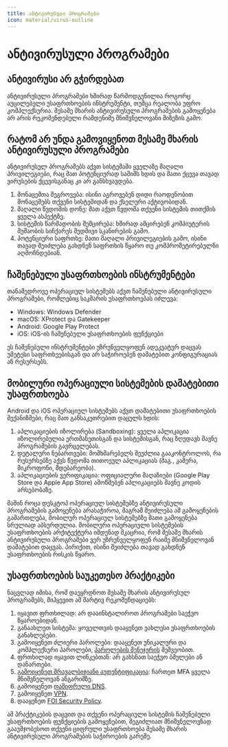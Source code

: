 ```yaml
---
title: ანტივირუსული პროგრამები
icon: material/virus-outline
---
```


# ანტივირუსული პროგრამები

## ანტივირუსი არ გჭირდებათ

ანტივირუსული პროგრამები ხშირად წარმოდგენილია როგორც აუცილებელი უსაფრთხოების ინსტრუმენტი, 
თუმცა რეალობა უფრო კომპლექსურია. მესამე მხარის ანტივირუსული პროგრამების გამოყენება 
არ არის რეკომენდებული რამდენიმე მნიშვნელოვანი მიზეზის გამო.

## რატომ არ უნდა გამოვიყენოთ მესამე მხარის ანტივირუსული პროგრამები

ანტივირუსულ პროგრამებს აქვთ სისტემაში ყველაზე მაღალი პრივილეგიები, რაც მათ პოტენციურად 
საშიშს ხდის და მათი ქცევა თავად ვირუსების ქცევისგანაც კი არ განსხვავდება.

1. მონაცემთა შეგროვება: ისინი აგროვებენ დიდი რაოდენობით მონაცემებს თქვენი სისტემიდან და ქსელური აქტივობიდან.
2. მაღალი წვდომის დონე: მათ აქვთ წვდომა თქვენი სისტემის თითქმის ყველა ასპექტზე.
3. სისტემის წარმადობის შემცირება: ხშირად ამცირებენ კომპიუტერის მუშაობის სიჩქარეს მუდმივი სკანირების გამო.
4. პოტენციური საფრთხე: მათი მაღალი პრივილეგიების გამო, ისინი თავად შეიძლება გახდნენ საფრთხის წყარო თუ კომპრომეტირებულნი აღმოჩნდებიან.


## ჩაშენებული უსაფრთხოების ინსტრუმენტები

თანამედროვე ოპერაციულ სისტემებს აქვთ ჩაშენებული ანტივირუსული პროგრამები, რომლებიც საკმარის უსაფრთხოებას იძლევა:

- Windows: Windows Defender
- macOS: XProtect და Gatekeeper
- Android: Google Play Protect
- iOS: iOS-ის ჩაშენებული უსაფრთხოების ფუნქციები

ეს ჩაშენებული ინსტრუმენტები უზრუნველყოფენ ადეკვატურ დაცვას უმეტესი საფრთხეებისგან და არ საჭიროებენ დამატებით კონფიგურაციას ან რესურსებს.

## მობილური ოპერაციული სისტემების დამატებითი უსაფრთხოება

Android და iOS ოპერაციულ სისტემებს აქვთ დამატებითი უსაფრთხოების მექანიზმები, რაც მათ განსაკუთრებით დაცულს ხდის:

1. აპლიკაციების იზოლირება (Sandboxing): ყველა აპლიკაცია იზოლირებულია ერთმანეთისგან და სისტემისგან, რაც ზღუდავს მავნე პროგრამების გავრცელებას.
2. დეტალური ნებართვები: მომხმარებელს შეუძლია გააკონტროლოს, რა რესურსებზე აქვს წვდომა თითოეულ აპლიკაციას (მაგ., კამერა, მიკროფონი, მდებარეობა).
3. აპლიკაციების ვერიფიკაცია: ოფიციალური მაღაზიები (Google Play Store და Apple App Store) ამოწმებენ აპლიკაციებს მავნე კოდის არსებობაზე.

მაშინ როცა დესკტოპ ოპერაციულ სისტემებზე ანტივირუსული პროგრამების გამოყენება არასაჭიროა, 
მაგრამ შეიძლება ამ გამოყენების გამართლება, მობილურ ოპერაციულ სისტემებზე მათი გამოყენება 
სრულიად აბსურდულია. მობილური ოპერაციული სისტემების უსაფრთხოების არქიტექტურა იმდენად 
მკაცრია, რომ მესამე მხარის ანტივირუსული პროგრამები ვერ უზრუნველყოფენ რაიმე 
მნიშვნელოვან დამატებით დაცვას. პირიქით, ისინი შეიძლება თავად გახდნენ უსაფრთხოების რისკის წყარო.

## უსაფრთხოების საუკეთესო პრაქტიკები

ნაცვლად იმისა, რომ დაეყრდნოთ მესამე მხარის ანტივირუსულ პროგრამებს, მიჰყევით ამ მარტივ რეკომენდაციებს:

1. იყავით ფრთხილად: არ დააინსტალიროთ პროგრამები საეჭვო წყაროებიდან.
2. განაახლეთ სისტემა: ყოველთვის დააყენეთ უახლესი უსაფრთხოების განახლებები.
3. გამოიყენეთ ძლიერი პაროლები: დააყენეთ უნიკალური და კომპლექსური პაროლები, [პაროლების მენეჯერის](passwords.md) მეშვეობით.
4. ფრთხილად იყავით ლინკებთან: არ გახსნათ საეჭვო ბმულები ან დანართები.
5. [გამოიყენეთ მრავალბიჯიანი აუთენტიფიკაცია](mfa.md): ჩართეთ MFA ყველა მნიშვნელოვან ანგარიშზე.
6. გამოიყენეთ [დაშიფრული DNS](dns.md).
7. გამოიყენეთ [VPN](vpn.md).
8. დააყენეთ [FOI Security Policy](../policies/index.md).

ამ პრაქტიკების დაცვით და თქვენი ოპერაციული სისტემის ჩაშენებული უსაფრთხოების ფუნქციების 
გამოყენებით, შეგიძლიათ მნიშვნელოვნად გააუმჯობესოთ თქვენი ციფრული უსაფრთხოება მესამე 
მხარის ანტივირუსული პროგრამების საჭიროების გარეშე.


